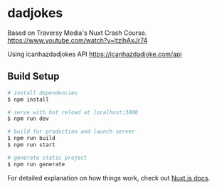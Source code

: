 # dadjokes
Based on Traversy Media's Nuxt Crash Course.
https://www.youtube.com/watch?v=ltzlhAxJr74

Using icanhazdadjokes API https://icanhazdadjoke.com/api

## Build Setup

```bash
# install dependencies
$ npm install

# serve with hot reload at localhost:3000
$ npm run dev

# build for production and launch server
$ npm run build
$ npm run start

# generate static project
$ npm run generate
```

For detailed explanation on how things work, check out [Nuxt.js docs](https://nuxtjs.org).
